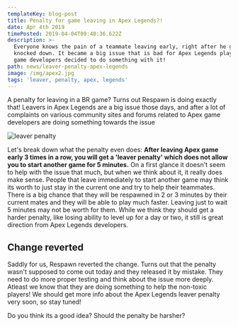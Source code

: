 ```yaml
---
templateKey: blog-post
title: Penalty for game leaving in Apex Legends?!
date: Apr 4th 2019
timePosted: 2019-04-04T09:40:36.622Z
description: >-
  Everyone knows the pain of a teammate leaving early, right after he gets
  knocked down. It became a big issue that is bad for Apex Legends players, so
  game developers decided to do something with it!
path: news/leaver-penalty-apex-legends
image: /img/apex2.jpg
tags: 'leaver, penalty, apex, legends'
---
```

A penalty for leaving in a BR game? Turns out Respawn is doing exactly that! Leavers in Apex Legends are a big issue those days, and after a lot of complaints on various community sites and forums related to Apex game developers are doing something towards the issue

![leaver penalty](/img/apex-ban.png)

Let's break down what the penalty even does: **After leaving Apex game early 3 times in a row, you will get a 'leaver penalty' which does not allow you to start another game for 5 minutes.** On a first glance it doesn't seem to help with the issue that much, but when we think about it, it really does make sense. People that leave immediately to start another game may think its worth to just stay in the current one and try to help their teammates. There is a big chance that they will be respawned in 2 or 3 minutes by their current mates and they will be able to play much faster. Leaving just to wait 5 minutes may not be worth for them. While we think they should get a harder penalty, like losing ability to level up for a day or two, it still is great direction from Apex Legends developers.



## Change reverted

Saddly for us, Respawn reverted the change. Turns out that the penalty wasn't supposed to come out today and they released it by mistake. They need to do more proper testing and think about the issue more deeply. Atleast we know that they are doing something to help the non-toxic players! We should get more info about the Apex Legends leaver penalty very soon, so stay tuned!



Do you think its a good idea? Should the penalty be harsher?
